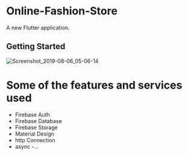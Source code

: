 # Online-Fashion-Store

A new Flutter application.

## Getting Started

![Screenshot_2019-08-06_05-06-14](https://user-images.githubusercontent.com/26750131/62526815-fe2aa400-b807-11e9-9dec-bf139065e087.png)


# Some of the features and services used

- Firebase Auth
- Firebase Database
- Firebase Storage
- Material Design
- http Connection
- async
-...





